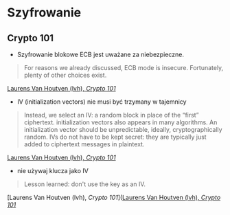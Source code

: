# Szyfrowanie

## Crypto 101

* Szyfrowanie blokowe ECB jest uważane za niebezpieczne.

> For reasons we already discussed, ECB mode is insecure. Fortunately, plenty of other choices exist.

[Laurens Van Houtven (lvh), _Crypto 101_](https://github.com/crypto101/book/blob/fdd5dbbb02ebf3ed316f66db2af62dbad4e39455/src/stream-ciphers.rst#block-cipher-modes-of-operation)

* IV (initialization vectors) nie musi być trzymany w tajemnicy

> Instead, we select an IV: a random block in place of the “first” ciphertext. initialization vectors also appears in
> many algorithms. An initialization vector should be unpredictable, ideally, cryptographically random. IVs do not have
> to be kept secret: they are typically just added to ciphertext messages in plaintext.

[Laurens Van Houtven (lvh), _Crypto 101_](https://github.com/crypto101/book/blob/fdd5dbbb02ebf3ed316f66db2af62dbad4e39455/src/stream-ciphers.rst#cbc-mode)

* nie używaj klucza jako IV

> Lesson learned: don't use the key as an IV.

[Laurens Van Houtven (lvh), _Crypto 101_]([Laurens Van Houtven (lvh), _Crypto 101_](https://github.com/crypto101/book/blob/fdd5dbbb02ebf3ed316f66db2af62dbad4e39455/src/stream-ciphers.rst#attacks-on-cbc-mode-with-the-key-as-the-iv)
